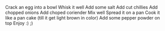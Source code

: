 Crack an egg into a bowl
Whisk it well
Add some salt
Add cut chillies
Add chopped onions
Add choped coriender
Mix well
Spread it on a pan 
Cook it like a pan cake (till it get light brown in color)
Add some pepper powder on top
Enjoy :) ;)